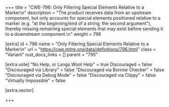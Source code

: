 +++
title = "CWE-796: Only Filtering Special Elements Relative to a Marker\n"
description = "The product receives data from an upstream component, but only accounts for special elements positioned relative to a marker (e.g. \"at the beginning/end of a string; the second argument\"), thereby missing remaining special elements that may exist before sending it to a downstream component.\n"
weight = 796

[extra]
id = 796
name = "Only Filtering Special Elements Relative to a Marker\n"
url = "https://cwe.mitre.org/data/definitions/796.html"
class = "Variant"
rust_docs_links = []
parent = "795"

[extra.vote]
"No Help, or Langs Wont Help" = true
Discouraged = false
"Discouraged via Library" = false
"Discouraged via Borrow Checker" = false
"Discouraged via Debug Mode" = false
"Discouraged via Clippy" = false
"Virtually Impossible" = false

[extra.vector]

+++